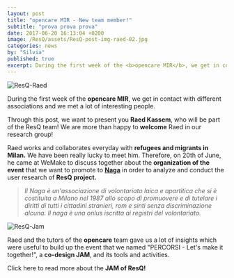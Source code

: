 ```yaml
---
layout: post
title: "opencare MIR - New team member!"
subtitle: "prova prova prova"
date: 2017-06-20 16:13:04 +0200
image: /ResQ/assets/ResQ-post-img-raed-02.jpg
categories: news
by: "Silvia"
published: true
excerpt: During the first week of the <b>opencare MIR</b>, we get in contact with different associations and we met a lot of interesting people.
---
```


<img src="https://opencarecc.github.io/ResQ/assets/ResQ-post-img-raed-02.jpg" alt="ResQ-Raed">

During the first week of the <b>opencare MIR</b>, we get in contact with different associations and we met a lot of interesting people.

Through this post, we want to present you <b>Raed Kassem</b>, who will be part of the ResQ team! We are more than happy to <b>welcome</b> Raed in our research group!

Raed works and collaborates everyday with <b>refugees and migrants in Milan.</b> We have been really lucky to meet him.
Therefore, on 20th of June, he came at WeMake to discuss together about the <b>organization of the event</b> that we want to promote to <b>[Naga](http://www.naga.it/)</b> in order to analyze and conduct the user research of <b>ResQ project.</b>

<blockquote><i>Il Naga è un'associazione di volontariato laica e apartitica che si è costituita a Milano nel 1987 allo scopo di promuovere e di tutelare i diritti di tutti i cittadini stranieri, rom e sinti senza discriminazione alcuna. Il naga è una onlus iscritta ai registri del volontariato.</i></blockquote>

<img src="https://opencarecc.github.io/ResQ/assets/ResQ-post-img-jam.jpg" alt="ResQ-Jam">

Raed and the tutors of the <b>opencare</b> team gave us a lot of insights which were useful to build up the event that we named "PERCORSI - Let's make it together!", a <b>co-design JAM</b>, and its tools and activities.

Click here to read more about the <b>JAM of ResQ!</b>
